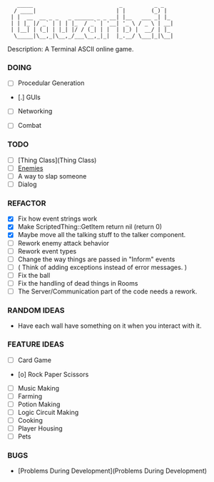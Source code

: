 ```
   _____                           _          _ _   
  / ____|                         | |        (_) |  
 | |  __  __ _ _   _ ______ _ _ __| |__   ___ _| |_ 
 | | |_ |/ _` | | | |_  / _` | '__| '_ \ / _ \ | __|
 | |__| | (_| | |_| |/ / (_| | |  | |_) |  __/ | |_ 
  \_____|\__,_|\__,_/___\__,_|_|  |_.__/ \___|_|\__|
```


Description: A Terminal ASCII online game. 


### DOING
- [ ] Procedular Generation
- [.] GUIs
- [ ] Networking
- [ ] Combat


### TODO
- [ ] [Thing Class](Thing Class)
- [ ] [Enemies](Enemies)
- [ ] A way to slap someone
- [ ] Dialog

### REFACTOR

- [X] Fix how event strings work
- [X] Make ScriptedThing::GetItem return nil (return 0)
- [X] Maybe move all the talking stuff to the talker component.
- [ ] Rework enemy attack behavior
- [ ] Rework event types
- [ ] Change the way things are passed in "Inform" events
- [ ] ( Think of adding exceptions instead of error messages. )
- [ ] Fix the ball
- [ ] Fix the handling of dead things in Rooms
- [ ] The Server/Communication part of the code needs a rework.

### RANDOM IDEAS
* Have each wall have something on it when you interact with it.

### FEATURE IDEAS 

- [ ] Card Game
- [o] Rock Paper Scissors
- [ ] Music Making
- [ ] Farming
- [ ] Potion Making
- [ ] Logic Circuit Making
- [ ] Cooking
- [ ] Player Housing
- [ ] Pets

### BUGS

* [Problems During Development](Problems During Development)
